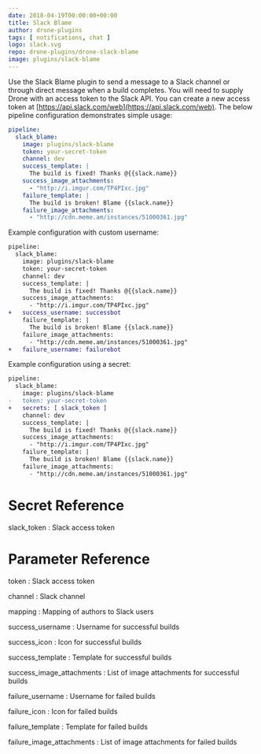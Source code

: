 ```yaml
---
date: 2018-04-19T00:00:00+00:00
title: Slack Blame
author: drone-plugins
tags: [ notifications, chat ]
logo: slack.svg
repo: drone-plugins/drone-slack-blame
image: plugins/slack-blame
---
```


Use the Slack Blame plugin to send a message to a Slack channel or through direct message when a build completes. You will need to supply Drone with an access token to the Slack API. You can create a new access token at [https://api.slack.com/web](https://api.slack.com/web). The below pipeline configuration demonstrates simple usage:

```yaml
pipeline:
  slack_blame:
    image: plugins/slack-blame
    token: your-secret-token
    channel: dev
    success_template: |
      The build is fixed! Thanks @{{slack.name}}
    success_image_attachments:
      - "http://i.imgur.com/TP4PIxc.jpg"
    failure_template: |
      The build is broken! Blame {{slack.name}}
    failure_image_attachments:
      - "http://cdn.meme.am/instances/51000361.jpg"
```

Example configuration with custom username:

```diff
pipeline:
  slack_blame:
    image: plugins/slack-blame
    token: your-secret-token
    channel: dev
    success_template: |
      The build is fixed! Thanks @{{slack.name}}
    success_image_attachments:
      - "http://i.imgur.com/TP4PIxc.jpg"
+   success_username: successbot
    failure_template: |
      The build is broken! Blame {{slack.name}}
    failure_image_attachments:
      - "http://cdn.meme.am/instances/51000361.jpg"
+   failure_username: failurebot
```

Example configuration using a secret:

```diff
pipeline:
  slack_blame:
    image: plugins/slack-blame
-   token: your-secret-token
+   secrets: [ slack_token ]
    channel: dev
    success_template: |
      The build is fixed! Thanks @{{slack.name}}
    success_image_attachments:
      - "http://i.imgur.com/TP4PIxc.jpg"
    failure_template: |
      The build is broken! Blame {{slack.name}}
    failure_image_attachments:
      - "http://cdn.meme.am/instances/51000361.jpg"
```

# Secret Reference

slack_token
: Slack access token

# Parameter Reference

token
: Slack access token

channel
: Slack channel

mapping
: Mapping of authors to Slack users

success_username
: Username for successful builds

success_icon
: Icon for successful builds

success_template
: Template for successful builds

success_image_attachments
: List of image attachments for successful builds

failure_username
: Username for failed builds

failure_icon
: Icon for failed builds

failure_template
: Template for failed builds

failure_image_attachments
: List of image attachments for failed builds

